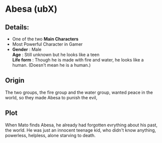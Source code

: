 # Abesa (ubX)
## Details:
* One of the two **Main Characters**
* Most Powerful Character in Gamer 
* **Gender** : Male <br>
**Age** : Still unknown but he looks like a teen <br>
**Life form** : Though he is made with fire and water, he looks like a human. (Doesn't mean he is a human.)

## Origin
The two groups, the fire group and the water group, wanted peace in the world, so they made Abesa to punish the evil,

## Plot
When Mato finds Abesa, he already had forgotten evrything about his past, the world. He was just an innocent teenage kid, who didn't know anything, powerless, helpless, alone starving to death.
